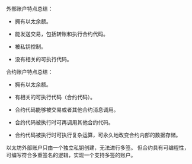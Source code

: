 外部账户特点总结：



* 拥有以太余额。

* 能发送交易，包括转账和执行合约代码。

* 被私钥控制。

* 没有相关的可执行代码。



合约账户特点总结：



* 拥有以太余额。

* 有相关的可执行代码（合约代码）。

* 合约代码能够被交易或者其他合约消息调用。

* 合约代码被执行时可再调用其他合约代码。

* 合约代码被执行时可执行复杂运算，可永久地改变合约内部的数据存储。

以太坊外部账户只由一个独立私钥创建，无法进行多签。 但合约具有可编程性，可编写符合多重签名的逻辑，实现一个支持多签的账户。



